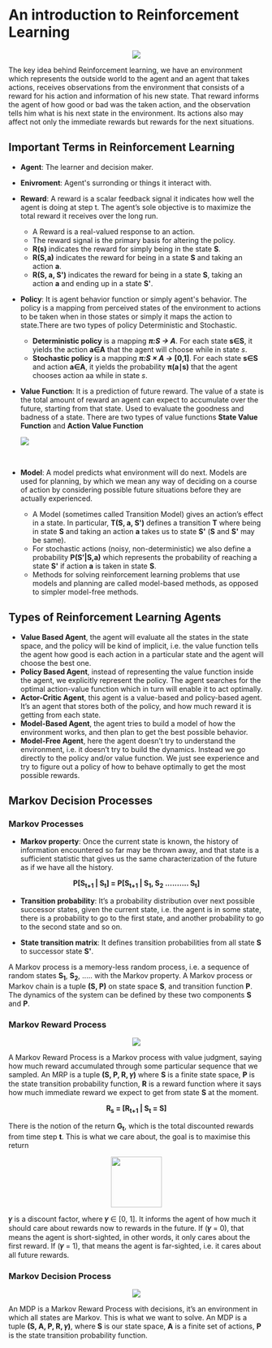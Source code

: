 # An introduction to Reinforcement Learning 
<p align="center"><img src="./images/intro_to_rl.png"></p>
The key idea behind Reinforcement learning, we have an environment which represents the outside world to the agent and an agent that takes actions, receives observations from the environment that consists of a reward for his action and information of his new state. That reward informs the agent of how good or bad was the taken action, and the observation tells him what is his next state in the environment. Its actions also may affect not only the immediate rewards but rewards for the next situations.

## Important Terms in Reinforcement Learning
 - **Agent**: The learner and decision maker.
 - **Enivroment**: Agent's surronding or things it interact with.
 - **Reward**: A reward is a scalar feedback signal it indicates how well the agent is doing at step t. The agent’s sole objective is to maximize the total reward it receives over the long run.
    - A Reward is a real-valued response to an action.
    - The reward signal is the primary basis for altering the policy. 
    - **R(s)** indicates the reward for simply being in the state **S**.
    - **R(S,a)** indicates the reward for being in a state **S** and taking an action **a**.
    - **R(S, a, S')** indicates the reward for being in a state **S**, taking an action **a** and ending up in a state **S'**.
 - **Policy**:  It is agent behavior function or simply agent's behavior. The policy is a mapping from perceived states of the environment to actions to be taken when in those states or simply it maps the action to state.There are two types of policy Deterministic and Stochastic.
   - **Deterministic policy** is a mapping ***π:S → A***. For each state **s∈S**, it yields the action **a∈A** that the agent will choose while in state *s*.
   - **Stochastic policy** is a mapping ***π:S × A →*** **[0,1]**. For each state **s∈S** and action **a∈A**, it yields the probability **π(a∣s)** that the agent chooses action aa while in state *s*.

 - **Value Function**: It is a prediction of future reward. The value of a state is the total amount of reward an agent can expect to accumulate over the future, starting from that state. Used to evaluate the goodness and badness of a state. There are two types of value functions **State Value Function** and **Action Value Function**
   <br>
   <p algin="center"><img src="./images/value_function.png"/></p><br>

 - **Model**: A model predicts what environment will do next. Models are used for planning, by which we mean any way of deciding on a course of action by considering possible future situations before they are actually experienced.
    - A Model (sometimes called Transition Model) gives an action’s effect in a state. In particular, **T(S, a, S')** defines a transition **T** where being in state **S** and taking an action **a** takes us to state **S'** (**S** and **S'** may be same).
    - For stochastic actions (noisy, non-deterministic) we also define a probability **P(S’|S,a)** which represents the probability of reaching a state **S'** if action **a** is taken in state **S**.
    - Methods for solving reinforcement learning problems that use models and planning are called model-based methods, as opposed to simpler model-free methods.

## Types of Reinforcement Learning Agents
 - **Value Based Agent**, the agent will evaluate all the states in the state space, and the policy will be kind of implicit, i.e. the value function tells the agent how good is each action in a particular state and the agent will choose the best one.
 - **Policy Based Agent**, instead of representing the value function inside the agent, we explicitly represent the policy. The agent searches for the optimal action-value function which in turn will enable it to act optimally.
 - **Actor-Critic Agent**, this agent is a value-based and policy-based agent. It’s an agent that stores both of the policy, and how much reward it is getting from each state.
 - **Model-Based Agent**, the agent tries to build a model of how the environment works, and then plan to get the best possible behavior.
 - **Model-Free Agent**, here the agent doesn’t try to understand the environment, i.e. it doesn’t try to build the dynamics. Instead we go directly to the policy and/or value function. We just see experience and try to figure out a policy of how to behave optimally to get the most possible rewards.

## Markov Decision Processes

### Markov Processes

 - **Markov property**: Once the current state is known, the history of information encountered so far may be thrown away, and that state is a sufficient statistic that gives us the same characterization of the future as if we have all the history.
<p align="center"><strong>P[S<sub>t+1</sub> | S<sub>t</sub>] = P[S<sub>t+1</sub> | S<sub>1</sub>, S<sub>2</sub> .......... S<sub>t</sub>]</strong></p>

 - **Transition probability**:  It’s a probability distribution over next possible successor states, given the current state, i.e. the agent is in some state, there is a probability to go to the first state, and another probability to go to the second state and so on.

 - **State transition matrix**: It defines transition probabilities from all state **S** to successor state **S'**. 

A Markov process is a memory-less random process, i.e. a sequence of random states **S<sub>1</sub>**, **S<sub>2</sub>**, ..... with the Markov property. A Markov process or Markov chain is a tuple **(S, P)** on state space **S**, and transition function **P**. The dynamics of the system can be defined by these two components **S** and **P**.

### Markov Reward Process
<p align="center"><img src="./images/mrp.png"></p>

A Markov Reward Process is a Markov process with value judgment, saying how much reward accumulated through some particular sequence that we sampled. An MRP is a tuple **(S, P, R, 𝛾)** where **S** is a finite state space, **P** is the state transition probability function, **R** is a reward function where it says how much immediate reward we expect to get from state **S** at the moment.
<p align="center"><strong>R<sub>s</sub> = [R<sub>t+1</sub> | S<sub>t</sub> = S]</strong></p>

There is the notion of the return **G<sub>t</sub>**, which is the total discounted rewards from time step **t**. This is what we care about, the goal is to maximise this return
<p align="center">
  <img float="center" src="./images/discounted_reward.png" height="100px"/>
</p>

**𝛾** is a discount factor, where **𝛾** ∈ [0, 1]. It informs the agent of how much it should care about rewards now to rewards in the future. If (**𝛾** = 0), that means the agent is short-sighted, in other words, it only cares about the first reward. If (**𝛾** = 1), that means the agent is far-sighted, i.e. it cares about all future rewards.

### Markov Decision Process
<p align="center"><img src="./images/mdp.png"></p>

An MDP is a Markov Reward Process with decisions, it’s an environment in which all states are Markov. This is what we want to solve. An MDP is a tuple **(S, A, P, R, 𝛾)**, where **S** is our state space, **A** is a finite set of actions, **P** is the state transition probability function.